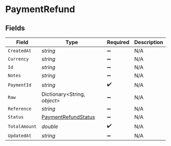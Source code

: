 # PaymentRefund


## Fields

| Field                                                                 | Type                                                                  | Required                                                              | Description                                                           |
| --------------------------------------------------------------------- | --------------------------------------------------------------------- | --------------------------------------------------------------------- | --------------------------------------------------------------------- |
| `CreatedAt`                                                           | *string*                                                              | :heavy_minus_sign:                                                    | N/A                                                                   |
| `Currency`                                                            | *string*                                                              | :heavy_minus_sign:                                                    | N/A                                                                   |
| `Id`                                                                  | *string*                                                              | :heavy_minus_sign:                                                    | N/A                                                                   |
| `Notes`                                                               | *string*                                                              | :heavy_minus_sign:                                                    | N/A                                                                   |
| `PaymentId`                                                           | *string*                                                              | :heavy_check_mark:                                                    | N/A                                                                   |
| `Raw`                                                                 | Dictionary<String, *object*>                                          | :heavy_minus_sign:                                                    | N/A                                                                   |
| `Reference`                                                           | *string*                                                              | :heavy_minus_sign:                                                    | N/A                                                                   |
| `Status`                                                              | [PaymentRefundStatus](../../Models/Components/PaymentRefundStatus.md) | :heavy_minus_sign:                                                    | N/A                                                                   |
| `TotalAmount`                                                         | *double*                                                              | :heavy_check_mark:                                                    | N/A                                                                   |
| `UpdatedAt`                                                           | *string*                                                              | :heavy_minus_sign:                                                    | N/A                                                                   |